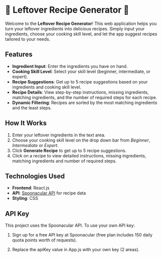 # 🍴 Leftover Recipe Generator 🍴

Welcome to the **Leftover Recipe Generator**! This web application helps you turn your leftover ingredients into delicious recipes. Simply input your ingredients, choose your cooking skill level, and let the app suggest recipes tailored to your needs.

## Features

- **Ingredient Input**: Enter the ingredients you have on hand.
- **Cooking Skill Level**: Select your skill level (beginner, intermediate, or expert).
- **Recipe Suggestions**: Get up to 5 recipe suggestions based on your ingredients and cooking skill level.
- **Recipe Details**: View step-by-step instructions, missing ingredients, matching ingredients, and the number of required steps for each recipe.
- **Dynamic Filtering**: Recipes are sorted by the most matching ingredients and the least steps.

## How It Works

1. Enter your leftover ingredients in the text area.
2. Choose your cooking skill level on the drop down bar from <i>Beginner</i>, <i>Intermediate</i> or <i>Expert</i>.
3. Click **Generate Recipe** to get up to 5 recipe suggestions.
4. Click on a recipe to view detailed instructions, missing ingredients, matching ingredients and number of required steps.

## Technologies Used

- **Frontend**: React.js
- **API**: [Spoonacular API](https://spoonacular.com/food-api) for recipe data
- **Styling**: CSS

## API Key

This project uses the Spoonacular API. To use your own API key:

1. Sign up for a free API key at Spoonacular (free plan includes 150 daily quota points worth of requests).

2. Replace the apiKey value in App.js with your own key (2 areas).

   
